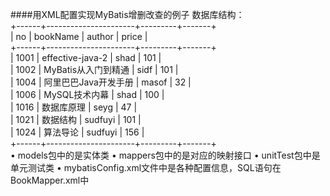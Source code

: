 ####用XML配置实现MyBatis增删改查的例子
数据库结构：<br>
		+------+----------------------+---------+-------+<br>
		| no   | bookName             | author  | price |<br>
		+------+----------------------+---------+-------+<br>
		| 1001 | effective-java-2     | shad    |   101 |<br>
		| 1002 | MyBatis从入门到精通  | sidf    |   101 |<br>
		| 1004 | 阿里巴巴Java开发手册 | masof   |    32 |<br>
		| 1006 | MySQL技术内幕        | shad    |   100 |<br>
		| 1016 | 数据库原理           | seyg    |    47 |<br>
		| 1021 | 数据结构             | sudfuyi |   101 |<br>
		| 1024 | 算法导论             | sudfuyi |   156 |<br>
		+------+----------------------+---------+-------+<br>
• models包中的是实体类
• mappers包中的是对应的映射接口
• unitTest包中是单元测试类
• mybatisConfig.xml文件中是各种配置信息，SQL语句在BookMapper.xml中